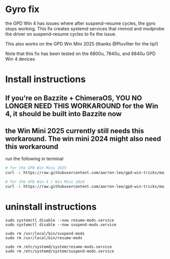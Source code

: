 # Gyro fix

the GPD Win 4 has issues where after suspend-resume cycles, the gyro stops working. This fix creates systemd services that rmmod and modprobe the driver on suspend-resume cycles to fix the issue.

This also works on the GPD Win Mini 2025 (thanks @PluvIIter for the tip!)

Note that this fix has been tested on the 6800u, 7840u, and 8840u GPD Win 4 devices

# Install instructions

## If you're on Bazzite + ChimeraOS, YOU NO LONGER NEED THIS WORKAROUND for the Win 4, it should be built into Bazzite now

## the Win Mini 2025 currently still needs this workaround. The win mini 2024 might also need this workaround

run the following in terminal

```bash
# for the GPD Win Mini 2025
curl -L https://raw.githubusercontent.com/aarron-lee/gpd-win-tricks/main/win4-suspend-mods/install_mini_2025.sh | sh

# for the GPD Win 4 / Win Mini 2024
curl -L https://raw.githubusercontent.com/aarron-lee/gpd-win-tricks/main/win4-suspend-mods/install.sh | sh
```

# uninstall instructions

```
sudo systemctl disable --now resume-mods.service
sudo systemctl disable --now suspend-mods.service

sudo rm /usr/local/bin/suspend-mods
sudo rm /usr/local/bin/resume-mods

sudo rm /etc/systemd/system/resume-mods.service
sudo rm /etc/systemd/system/suspend-mods.service
```
